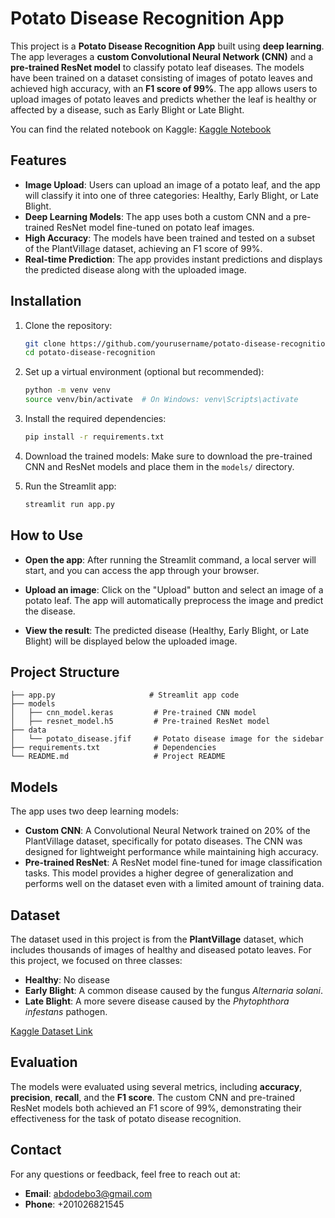 # Potato Disease Recognition App

This project is a **Potato Disease Recognition App** built using **deep learning**. The app leverages a **custom Convolutional Neural Network (CNN)** and a **pre-trained ResNet model** to classify potato leaf diseases. The models have been trained on a dataset consisting of images of potato leaves and achieved high accuracy, with an **F1 score of 99%**. The app allows users to upload images of potato leaves and predicts whether the leaf is healthy or affected by a disease, such as Early Blight or Late Blight.

You can find the related notebook on Kaggle:
[Kaggle Notebook](https://www.kaggle.com/code/abdulrhmaneldeeb/potato-disease-classification)

## Features
- **Image Upload**: Users can upload an image of a potato leaf, and the app will classify it into one of three categories: Healthy, Early Blight, or Late Blight.
- **Deep Learning Models**: The app uses both a custom CNN and a pre-trained ResNet model fine-tuned on potato leaf images.
- **High Accuracy**: The models have been trained and tested on a subset of the PlantVillage dataset, achieving an F1 score of 99%.
- **Real-time Prediction**: The app provides instant predictions and displays the predicted disease along with the uploaded image.

## Installation
1. Clone the repository:
    ```bash
    git clone https://github.com/yourusername/potato-disease-recognition.git
    cd potato-disease-recognition
    ```

2. Set up a virtual environment (optional but recommended):
    ```bash
    python -m venv venv
    source venv/bin/activate  # On Windows: venv\Scripts\activate
    ```

3. Install the required dependencies:
    ```bash
    pip install -r requirements.txt
    ```

4. Download the trained models: Make sure to download the pre-trained CNN and ResNet models and place them in the `models/` directory.

5. Run the Streamlit app:
    ```bash
    streamlit run app.py
    ```

## How to Use
- **Open the app**: After running the Streamlit command, a local server will start, and you can access the app through your browser.
  
- **Upload an image**: Click on the "Upload" button and select an image of a potato leaf. The app will automatically preprocess the image and predict the disease.
  
- **View the result**: The predicted disease (Healthy, Early Blight, or Late Blight) will be displayed below the uploaded image.

## Project Structure
    ├── app.py                     # Streamlit app code
    ├── models
    │   ├── cnn_model.keras         # Pre-trained CNN model
    │   ├── resnet_model.h5         # Pre-trained ResNet model
    ├── data
    │   └── potato_disease.jfif     # Potato disease image for the sidebar
    ├── requirements.txt            # Dependencies
    └── README.md                   # Project README
## Models
The app uses two deep learning models:
- **Custom CNN**: A Convolutional Neural Network trained on 20% of the PlantVillage dataset, specifically for potato diseases. The CNN was designed for lightweight performance while maintaining high accuracy.
- **Pre-trained ResNet**: A ResNet model fine-tuned for image classification tasks. This model provides a higher degree of generalization and performs well on the dataset even with a limited amount of training data.

## Dataset
The dataset used in this project is from the **PlantVillage** dataset, which includes thousands of images of healthy and diseased potato leaves. For this project, we focused on three classes:
- **Healthy**: No disease
- **Early Blight**: A common disease caused by the fungus *Alternaria solani*.
- **Late Blight**: A more severe disease caused by the *Phytophthora infestans* pathogen.

[Kaggle Dataset Link](https://www.kaggle.com/datasets/arjuntejaswi/plant-village)

## Evaluation
The models were evaluated using several metrics, including **accuracy**, **precision**, **recall**, and the **F1 score**. The custom CNN and pre-trained ResNet models both achieved an F1 score of 99%, demonstrating their effectiveness for the task of potato disease recognition.

## Contact 
For any questions or feedback, feel free to reach out at:
- **Email**: [abdodebo3@gmail.com](mailto:abdodebo3@gmail.com)
- **Phone**: +201026821545

